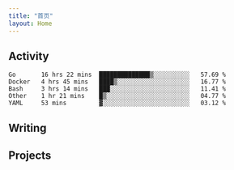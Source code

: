 ```yaml
---
title: "首页"
layout: Home
---
```


## Activity
<!--START_SECTION:waka-->
```text
Go       16 hrs 22 mins  ██████████████▒░░░░░░░░░░   57.69 % 
Docker   4 hrs 45 mins   ████▒░░░░░░░░░░░░░░░░░░░░   16.77 % 
Bash     3 hrs 14 mins   ███░░░░░░░░░░░░░░░░░░░░░░   11.41 % 
Other    1 hr 21 mins    █▒░░░░░░░░░░░░░░░░░░░░░░░   04.77 % 
YAML     53 mins         ▓░░░░░░░░░░░░░░░░░░░░░░░░   03.12 % 
```
<!--END_SECTION:waka-->

## Writing
<PindedPosts />

## Projects
<Projects />
